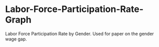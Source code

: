 # Labor-Force-Participation-Rate-Graph
Labor Force Participation Rate by Gender. Used for paper on the gender wage gap. 
